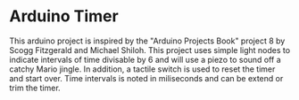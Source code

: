 # Arduino Timer

This arduino project is inspired by the "Arduino Projects Book" project 8 by Scogg Fitzgerald and Michael Shiloh. This project uses simple light nodes to indicate intervals of time divisable by 6 and will use a piezo to sound off a catchy Mario jingle. In addition, a tactile switch is used to reset the timer and start over. Time intervals is noted in miliseconds and can be extend or trim the timer. 



